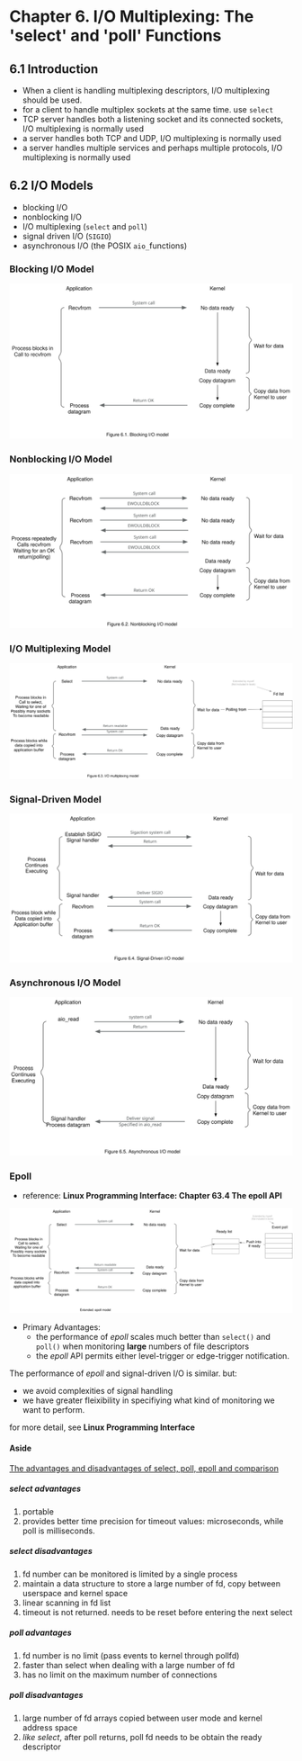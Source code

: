 # Chapter 6. I/O Multiplexing: The 'select' and 'poll' Functions #

## 6.1 Introduction ##

- When a client is handling multiplexing descriptors, I/O multiplexing should be used.
- for a client to handle multiplex sockets at the same time. use `select`
- TCP server handles both a listening socket and its connected sockets, I/O multiplexing is normally used
- a server handles both TCP and UDP, I/O multiplexing is normally used
- a server handles multiple services and perhaps multiple protocols, I/O multiplexing is normally used 

## 6.2 I/O Models ##

- blocking I/O
- nonblocking I/O
- I/O multiplexing (`select` and `poll`)
- signal driven I/O (`SIGIO`)
- asynchronous I/O (the POSIX `aio_`functions)

### Blocking I/O Model ###

![](img/fig6.1.svg)


### Nonblocking I/O Model ###

![](img/fig6.2.svg)


### I/O Multiplexing Model ###

![](img/fig6.3.svg)


### Signal-Driven Model ###

![](img/fig6.4.svg)

### Asynchronous I/O Model ###

![](img/fig6.5.svg)

### Epoll ###

- reference: **Linux Programming Interface: Chapter 63.4 The epoll API**

![](img/epoll.svg)

- Primary Advantages:
  - the performance of _epoll_ scales much better than `select()` and `poll()` when monitoring __large__ numbers of file descriptors
  - the _epoll_ API permits either level-trigger or edge-trigger notification.

The performance of _epoll_ and signal-driven I/O is similar. but:
- we avoid  complexities of signal handling 
- we have greater fleixibility in specifiying what kind of monitoring we want to perform.

for more detail, see __Linux Programming Interface__


#### Aside ####
[The advantages and disadvantages of select, poll, epoll and comparison](https://blog.actorsfit.com/a?ID=00450-c9565a1c-22e8-49ad-87b8-ee42f071694c)

##### select advantages #####

1. portable
2. provides better time precision for timeout values: microseconds, while poll is milliseconds.

##### select disadvantages #####

1. fd number can be monitored is limited by a single process 
2. maintain a data structure to store a large number of fd, copy between userspace and kernel space
3. linear scanning in fd list
4. timeout is not returned. needs to be reset before entering the next select

##### poll advantages #####

1. fd number is no limit (pass events to kernel through pollfd)
2. faster than select when dealing with a large number of fd
3. has no limit on the maximum number of connections

##### poll disadvantages #####

1. large number of fd arrays copied between user mode and kernel address space
2. *like select*, after poll returns, poll fd needs to be obtain the ready descriptor

